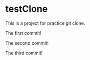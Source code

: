 # testClone
This is a project for practice git clone.

The first commit!

The second commit!

The third commit!
